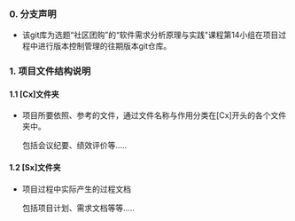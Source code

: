 ### <b>0. 分支声明</b>
- <p>该git库为选题“社区团购”的“软件需求分析原理与实践"课程第14小组在项目过程中进行版本控制管理的往期版本git仓库。</p>

### <b>1. 项目文件结构说明</b>

#### <b>1.1 [Cx]文件夹</b>
- <p>项目所要依照、参考的文件，通过文件名称与作用分类在[Cx]开头的各个文件夹中。<br>

  包括会议纪要、绩效评价等.....</p>


#### <b>1.2 [Sx]文件夹</b>
- <p>项目过程中实际产生的过程文档<br>

  包括项目计划、需求文档等等.....</p>


